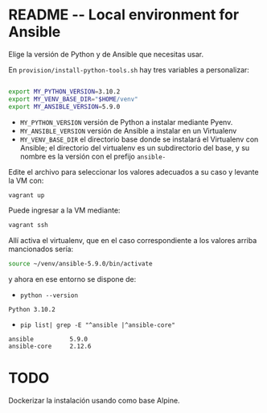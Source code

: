 # README -- Local environment for Ansible


Elige la versión de Python y de Ansible que necesitas usar.

En `provision/install-python-tools.sh` hay tres variables a personalizar:

```bash

export MY_PYTHON_VERSION=3.10.2
export MY_VENV_BASE_DIR="$HOME/venv"
export MY_ANSIBLE_VERSION=5.9.0

```

* `MY_PYTHON_VERSION` versión de Python a instalar mediante Pyenv.
* `MY_ANSIBLE_VERSION` versión de Ansible a instalar en un Virtualenv
* `MY_VENV_BASE_DIR` el directorio base donde se instalará el Virtualenv con Ansible; 
el directorio del virtualenv es un subdirectorio del base, y su nombre es la versión con el prefijo `ansible-`

Edite el archivo para seleccionar los valores adecuados a su caso y levante la VM con:

```bash
vagrant up
```

Puede ingresar a la VM mediante:

```bash
vagrant ssh
```

Allí activa el virtualenv, que en el caso correspondiente a los valores arriba mancionados sería:

```bash
source ~/venv/ansible-5.9.0/bin/activate
```

y ahora en ese entorno se dispone de:

* `python --version`

```text
Python 3.10.2
```

* `pip list| grep -E "^ansible |^ansible-core"`

```text
ansible          5.9.0
ansible-core     2.12.6
```

# TODO

Dockerizar la instalación usando como base Alpine.


